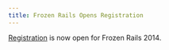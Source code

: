 ```yaml
---
title: Frozen Rails Opens Registration
---
```


[Registration][reg] is now open for Frozen Rails 2014.

[reg]: https://ti.to/frozenrails/2014

